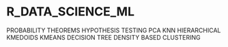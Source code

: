# R_DATA_SCIENCE_ML
PROBABILITY THEOREMS
HYPOTHESIS TESTING
PCA
KNN
HIERARCHICAL
KMEDOIDS
KMEANS
DECISION TREE
DENSITY BASED CLUSTERING
